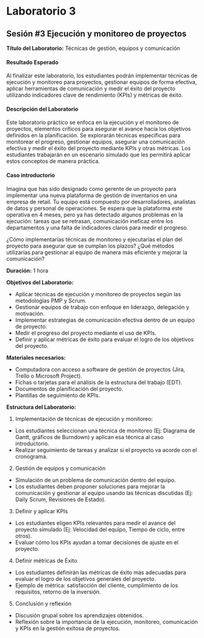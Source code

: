 # Laboratorio 3

## Sesión #3 Ejecución y monitoreo de proyectos

**Título del Laboratorio:** Técnicas de gestión, equipos y comunicación

#### Resultado Esperado

Al finalizar este laboratorio, los estudiantes podrán implementar técnicas de ejecución y monitoreo para proyectos, gestionar equipos de forma efectiva, aplicar herramientas de comunicación y medir el éxito del proyecto utilizando indicadores clave de rendimiento (KPIs) y métricas de éxito.

#### Descripción del Laboratorio

Este laboratorio práctico se enfoca en la ejecución y el monitoreo de proyectos, elementos críticos para asegurar el avance hacia los objetivos definidos en la planificación. Se explorarán técnicas específicas para monitorear el progreso, gestionar equipos, asegurar una comunicación efectiva y medir el éxito del proyecto mediante KPIs y otras métricas. Los estudiantes trabajarán en un escenario simulado que les permitirá aplicar estos conceptos de manera práctica.

#### Caso introductorio

Imagina que has sido designado como gerente de un proyecto para implementar una nueva plataforma de gestión de inventarios en una empresa de retail. Tu equipo está compuesto por desarrolladores, analistas de datos y personal de operaciones. Se espera que la plataforma esté operativa en 4 meses, pero ya has detectado algunos problemas en la ejecución: tareas que se retrasan, comunicación ineficaz entre los departamentos y una falta de indicadores claros para medir el progreso.

¿Cómo implementarías técnicas de monitoreo y ejecutarías el plan del proyecto para asegurar que se cumplan los plazos? ¿Qué métodos utilizarías para gestionar al equipo de manera más eficiente y mejorar la comunicación?

**Duración:** 1 hora

**Objetivos del Laboratorio:**

- Aplicar técnicas de ejecución y monitoreo de proyectos según las metodologías PMP y Scrum.
- Gestionar equipos de trabajo con enfoque en liderazgo, delegación y motivación.
- Implementar estrategias de comunicación efectiva dentro de un equipo de proyecto.
- Medir el progreso del proyecto mediante el uso de KPIs.
- Definir y aplicar métricas de éxito para evaluar el logro de los objetivos del proyecto.

**Materiales necesarios:**

- Computadora con acceso a software de gestión de proyectos (Jira, Trello o Microsoft Project).
- Fichas o tarjetas para el análisis de la estructura del trabajo (EDT).
- Documentos de planificación del proyecto.
- Plantillas de seguimiento de KPIs.

**Estructura del Laboratorio:**

1. Implementación de técnicas de ejecución y monitoreo:

- Los estudiantes seleccionan una técnica de monitoreo (Ej: Diagrama de Gantt, gráficos de Burndown) y aplican esa técnica al caso introductorio.
- Realizar seguimiento de tareas y analizar si el proyecto va acorde con el cronograma.

2. Gestión de equipos y comunicación

- Simulación de un problema de comunicación dentro del equipo.
- Los estudiantes deben proponer soluciones para mejorar la comunicación y gestionar al equipo usando las técnicas discutidas (Ej: Daily Scrum, Revisiones de Estado).

3. Definir y aplicar KPIs

- Los estudiantes eligen KPIs relevantes para medir el avance del proyecto simulado (Ej: Velocidad del equipo, Tiempo de ciclo, entre otros).
- Evaluar cómo los KPIs ayudan a tomar decisiones de ajuste en el proyecto.

4. Definir métricas de Éxito

- Los estudiantes definirán las métricas de éxito más adecuadas para evaluar el logro de los objetivos generales del proyecto.
- Ejemplo de métrica: satisfacción del cliente, cumplimiento de los requisitos, retorno de la inversión.

5. Conclusión y reflexión

- Discusión grupal sobre los aprendizajes obtenidos.
- Reflexión sobre la importancia de la ejecución, monitoreo, comunicación y KPIs en la gestión exitosa de proyectos.
